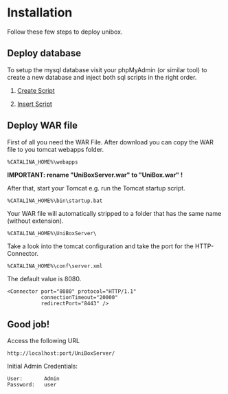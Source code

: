 # Installation

Follow these few steps to deploy unibox.

## Deploy database

To setup the mysql database visit your phpMyAdmin (or similar tool) to create a new database and inject both sql scripts in the right order.

1. [Create Script](https://github.com/AlexTape/UniBox/blob/master/UniBoxServer/WebContent/WEB-INF/database/UniBoxCreate.sql)

2. [Insert Script](https://github.com/AlexTape/UniBox/blob/master/UniBoxServer/WebContent/WEB-INF/database/UniBoxInserts.sql)

## Deploy WAR file

First of all you need the WAR File. After download you can copy the WAR file to you tomcat webapps folder.

```
%CATALINA_HOME%\webapps
```

**IMPORTANT: rename "UniBoxServer.war" to "UniBox.war" !**


After that, start your Tomcat e.g. run the Tomcat startup script.

```
%CATALINA_HOME%\bin\startup.bat
```

Your WAR file will automatically stripped to a folder that has the same name (without extension).

```
%CATALINA_HOME%\UniBoxServer\
```

Take a look into the tomcat configuration and take the port for the HTTP-Connector.

```
%CATALINA_HOME%\conf\server.xml
```

The default value is 8080.

```
<Connector port="8080" protocol="HTTP/1.1"
		   connectionTimeout="20000"
		   redirectPort="8443" />
```

## Good job!

Access the following URL

```
http://localhost:port/UniBoxServer/
```

Initial Admin Credentials:

```
User:       Admin
Password:   user
```
